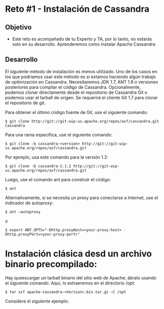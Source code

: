 # Reto #1 - Instalación de Cassandra

## Objetivo

* Este reto es acompañado de tu Experto y TA, por lo tanto, no estarás solo en su desarrollo. Aprenderemos como instalar Apache Cassandra

## Desarrollo

El siguiente método de instalación es menos utilizado. Uno de los casos en los que podríamos usar este método es si estamos haciendo algún trabajo de optimización en Cassandra. Necesitaremos JDK 1.7, ANT 1.8 o versiones posteriores para compilar el código de Cassandra. Opcionalmente, podemos clonar directamente desde el repositorio de Cassandra Git o podemos usar el tarball de origen. Se requerirá el cliente Git 1.7 para clonar el repositorio de git.

Para obtener el último código fuente de Git, use el siguiente comando:

```
$ git clone http://git://git-wip-us.apache.org/repos/asf/cassandra.git Cassandra
```

Para una rama específica, use el siguiente comando:
```
$ git clone -b cassandra-<version> http://git://git-wip-us.apache.org/repos/asf/cassandra.git
```

Por ejemplo, usa este comando para la versión 1.2:

```
$ git clone -b cassandra-2.1.2 http://git://git-wip-us.apache.org/repos/asf/cassandra.git
```

Luego, use el comando ant para construir el código:
```
$ ant
```

Alternativamente, si se necesita un proxy para conectarse a Internet, use el indicador de autoproxy:

```
$ ant –autoproxy
```

o

```
$ export ANT_OPTS="-Dhttp.proxyHost=<your-proxy-host> -Dhttp.proxyPort=<your-proxy-port>"
```

# Instalación clásica desd un archivo binario precompilado:

Hay queescargar un tarball binario del sitio web de Apache; ábralo usando el siguiente comando. Aquí, lo extraeremos en el directorio /opt:

```
$ tar xzf apache-cassandra-<Version>.bin.tar.gz –C /opt
```

Considere el siguiente ejemplo:

